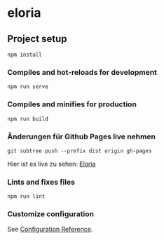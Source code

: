 # eloria

## Project setup
```
npm install
```

### Compiles and hot-reloads for development
```
npm run serve
```

### Compiles and minifies for production
```
npm run build
```

### Änderungen für Github Pages live nehmen
```
git subtree push --prefix dist origin gh-pages
```

Hier ist es live zu sehen: [Eloria](https://boosterbat.github.io/eloria/)


### Lints and fixes files
```
npm run lint
```

### Customize configuration
See [Configuration Reference](https://cli.vuejs.org/config/).
